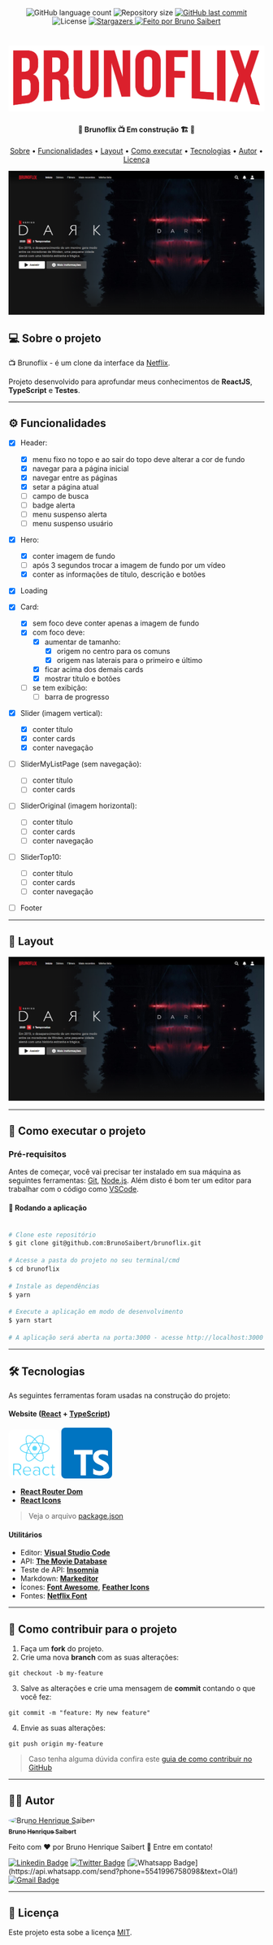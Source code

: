 <p align="center">
  <img alt="GitHub language count" src="https://img.shields.io/github/languages/count/BrunoSaibert/brunoflix?color=%2304D361&style=for-the-badge">

  <img alt="Repository size" src="https://img.shields.io/github/repo-size/BrunoSaibert/brunoflix?style=for-the-badge">

  <a href="https://github.com/BrunoSaibert/brunoflix/commits/master">
    <img alt="GitHub last commit" src="https://img.shields.io/github/last-commit/BrunoSaibert/brunoflix?style=for-the-badge">
  </a>

   <img alt="License" src="https://img.shields.io/badge/license-MIT-brightgreen?style=for-the-badge">
   <a href="https://github.com/BrunoSaibert/brunoflix/stargazers">
    <img alt="Stargazers" src="https://img.shields.io/github/stars/BrunoSaibert/brunoflix?style=for-the-badge">
  </a>

  <a href="https://brunosaibert.com.br/">
    <img alt="Feito por Bruno Saibert" src="https://img.shields.io/badge/feito%20por-Bruno%20Saibert-%231b9?style=for-the-badge">
  </a>

</p>
<h1 align="center">
    <img alt="Brunoflix" title="Brunoflix" src="https://raw.githubusercontent.com/BrunoSaibert/brunoflix/master/src/assets/brunoflix.png" />
</h1>

<h4 align="center">
	🚧  Brunoflix 📺 Em construção 🏗 🚧
</h4>

<p align="center">
 <a href="#--sobre-o-projeto">Sobre</a> •
 <a href="#-%EF%B8%8F-funcionalidades">Funcionalidades</a> •
 <a href="#--layout">Layout</a> •
 <a href="#--como-executar-o-projeto">Como executar</a> •
 <a href="#--tecnologias">Tecnologias</a> •
 <a href="#--autor">Autor</a> •
 <a href="#--licença">Licença</a>
</p>

![Brunoflix layout](https://raw.githubusercontent.com/BrunoSaibert/brunoflix/master/src/assets/project/brunoflix-hero.jpg)

## [](https://github.com/BrunoSaibert/brunoflix#--sobre-o-projeto) 💻 Sobre o projeto

📺 Brunoflix - é um clone da interface da [Netflix](https://www.netflix.com/).

Projeto desenvolvido para aprofundar meus conhecimentos de **ReactJS**, **TypeScript** e **Testes**.

---

## [](https://github.com/BrunoSaibert/brunoflix#-%EF%B8%8F-funcionalidades) ⚙️ Funcionalidades

- [x] Header:

  - [x] menu fixo no topo e ao sair do topo deve alterar a cor de fundo
  - [x] navegar para a página inicial
  - [x] navegar entre as páginas
  - [x] setar a página atual
  - [ ] campo de busca
  - [ ] badge alerta
  - [ ] menu suspenso alerta
  - [ ] menu suspenso usuário

- [x] Hero:

  - [x] conter imagem de fundo
  - [ ] após 3 segundos trocar a imagem de fundo por um vídeo
  - [x] conter as informações de título, descrição e botões

- [x] Loading

- [x] Card:

  - [x] sem foco deve conter apenas a imagem de fundo
  - [x] com foco deve:
    - [x] aumentar de tamanho:
      - [x] origem no centro para os comuns
      - [x] origem nas laterais para o primeiro e último
    - [x] ficar acima dos demais cards
    - [x] mostrar título e botões
  - [ ] se tem exibição:
    - [ ] barra de progresso

- [x] Slider (imagem vertical):

  - [x] conter título
  - [x] conter cards
  - [x] conter navegação

- [ ] SliderMyListPage (sem navegação):

  - [ ] conter título
  - [ ] conter cards

- [ ] SliderOriginal (imagem horizontal):

  - [ ] conter título
  - [ ] conter cards
  - [ ] conter navegação

- [ ] SliderTop10:

  - [ ] conter título
  - [ ] conter cards
  - [ ] conter navegação

- [ ] Footer

---

## [](https://github.com/BrunoSaibert/brunoflix#--layout) 🎨 Layout

![Brunoflix layout](https://raw.githubusercontent.com/BrunoSaibert/brunoflix/master/src/assets/project/brunoflix-hero.jpg)

---

## [](https://github.com/BrunoSaibert/brunoflix#--como-executar-o-projeto) 🚀 Como executar o projeto

### Pré-requisitos

Antes de começar, você vai precisar ter instalado em sua máquina as seguintes ferramentas:
[Git](https://git-scm.com), [Node.js](https://nodejs.org/en/).
Além disto é bom ter um editor para trabalhar com o código como [VSCode](https://code.visualstudio.com/).

#### 🧭 Rodando a aplicação

```bash

# Clone este repositório
$ git clone git@github.com:BrunoSaibert/brunoflix.git

# Acesse a pasta do projeto no seu terminal/cmd
$ cd brunoflix

# Instale as dependências
$ yarn

# Execute a aplicação em modo de desenvolvimento
$ yarn start

# A aplicação será aberta na porta:3000 - acesse http://localhost:3000

```

---

## [](https://github.com/BrunoSaibert/brunoflix#--tecnologias) 🛠 Tecnologias

As seguintes ferramentas foram usadas na construção do projeto:

#### **Website** ([React](https://reactjs.org/) + [TypeScript](https://www.typescriptlang.org/))

 <img style="border-radius: 8px;" src="https://raw.githubusercontent.com/BrunoSaibert/brunoflix/master/src/assets/project/react-logo.png" width="100px;" alt="React logo"/>
 <img style="border-radius: 8px;" src="https://raw.githubusercontent.com/BrunoSaibert/brunoflix/master/src/assets/project/typescript-logo.png" width="100px;" alt="TypeScript logo"/>

- **[React Router Dom](https://github.com/ReactTraining/react-router/tree/master/packages/react-router-dom)**
- **[React Icons](https://react-icons.github.io/react-icons/)**

> Veja o arquivo [package.json](https://github.com/BrunoSaibert/brunoflix/blob/master/web/package.json)

#### **Utilitários**

- Editor: **[Visual Studio Code](https://code.visualstudio.com/)**
- API: **[The Movie Database](https://api.themoviedb.org)**
- Teste de API: **[Insomnia](https://insomnia.rest/)**
- Markdown: **[Markeditor](https://markeditor.netlify.app/)**
- Ícones: **[Font Awesome](https://fontawesome.com/)**, **[Feather Icons](https://feathericons.com/)**
- Fontes: **[Netflix Font](https://fontmeme.com/netflix-font/)**

---

## 💪 Como contribuir para o projeto

1. Faça um **fork** do projeto.
2. Crie uma nova **branch** com as suas alterações:

```
git checkout -b my-feature
```

3. Salve as alterações e crie uma mensagem de **commit** contando o que você fez:

```
git commit -m "feature: My new feature"
```

4. Envie as suas alterações:

```
git push origin my-feature
```

> Caso tenha alguma dúvida confira este [guia de como contribuir no GitHub](./CONTRIBUTING.md)

---

## [](https://github.com/BrunoSaibert/brunoflix#--autor) 👨‍🚀 Autor

<a href="https://brunosaibert.com.br/">
 <img style="border-radius: 50%;" src="https://avatars2.githubusercontent.com/u/40339324?s=460&u=4f5a7b83aa4e018b4eccbeaa1f6a6b8b04e0e4b7&v=4" width="100px;" alt="Bruno Henrique Saibert"/>
 <br />
 <sub><b>Bruno Henrique Saibert</b></sub>
 </a>
 <br />

Feito com ❤️ por Bruno Henrique Saibert 👋 Entre em contato!

[![Linkedin Badge](https://img.shields.io/badge/-LinkedIn-blue?style=for-the-badge&logo=Linkedin&logoColor=white&link=https://www.linkedin.com/in/brunohenriquesaibert/)](https://www.linkedin.com/in/brunohenriquesaibert/)
[![Twitter Badge](https://img.shields.io/badge/-Twitter-1ca0f1?style=for-the-badge&labelColor=1ca0f1&logo=twitter&logoColor=white&link=https://twitter.com/bh_saibert)](https://twitter.com/bh_saibert)
[![Whatsapp Badge](https://img.shields.io/badge/-Whatsapp-4CA143?style=for-the-badge&labelColor=4CA143&logo=whatsapp&logoColor=white&link=https://api.whatsapp.com/send?phone=5541996758098&text=Olá!)](https://api.whatsapp.com/send?phone=5541996758098&text=Olá!)
[![Gmail Badge](https://img.shields.io/badge/-Gmail-c14438?style=for-the-badge&logo=Gmail&logoColor=white&link=mailto:brunosaibert@gmail.com)](mailto:brunosaibert@gmail.com)

---

## [](https://github.com/BrunoSaibert/brunoflix#--licença) 📝 Licença

Este projeto esta sobe a licença [MIT](./LICENSE).
